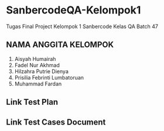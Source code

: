 # SanbercodeQA-Kelompok1
Tugas Final Project Kelompok 1 Sanbercode Kelas QA Batch 47

NAMA ANGGITA KELOMPOK
---------------------
1. Aisyah Humairah
2. Fadel Nur Akhmad
3. Hilzahra Putrie Dienya
4. Prisilia Febrinti Lumbatoruan
5. Muhammad Fardan

Link Test Plan 
--------------



Link Test Cases Document
------------------------


